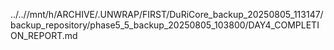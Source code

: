 ../..//mnt/h/ARCHIVE/.UNWRAP/FIRST/DuRiCore_backup_20250805_113147/backup_repository/phase5_5_backup_20250805_103800/DAY4_COMPLETION_REPORT.md